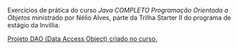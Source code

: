 Exercícios de prática do curso *Java COMPLETO Programação Orientada a Objetos* ministrado por Nélio Alves, parte da Trilha Starter II do programa de estágio da Invillia.

[Projeto DAO (Data Access Object) criado no curso.](https://github.com/natasharms/demo-dao-jdbc)